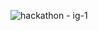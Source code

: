 ![hackathon - ig-1](https://github.com/user-attachments/assets/3b366e6d-fd01-4171-a871-e305314f5138)
